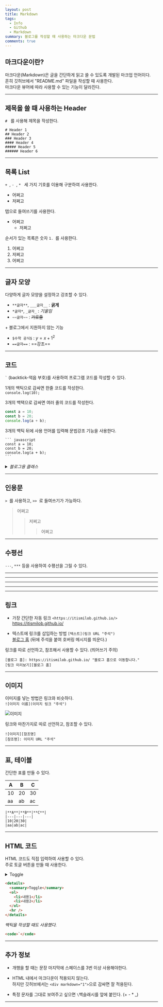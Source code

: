 ```yaml
---
layout: post
title: Markdown
tags:
  - Info
  - Github
  - Markdown
summary: 블로그를 작성할 때 사용하는 마크다운 문법
comments: true
---
```


## 마크다운이란?

마크다운(Markdown)은 글을 간단하게 읽고 쓸 수 있도록 개발된 마크업 언어이다.  
흔히 깃허브에서 "README.md" 파일을 작성할 때 사용한다.  
마크다운 뷰어에 따라 사용할 수 있는 기능이 달라진다.

---

## 제목을 쓸 때 사용하는 Header

`# ` 를 사용해 제목을 작성한다.

```
# Header 1
## Header 2
### Header 3
#### Header 4
##### Header 5
###### Header 6
```

---

## 목록 List

`+ `, `- `, `* ` 세 가지 기호를 이용해 구분하여 사용한다.

- 어쩌고
- 저쩌고

탭으로 들여쓰기를 사용한다.

- 어쩌고
  - 저쩌고

순서가 있는 목록은 숫자 `1. `를 사용한다.

1. 어쩌고
2. 저쩌고
3. 어쩌고

---

## 글자 모양

다양하게 글자 모양을 설정하고 강조할 수 있다.

- `**글자**`, `___글자__` : **굵게**
- `*글자*`, `_글자_` : _기울임_
- `~~글자~~` : ~~가로줄~~

\+ 블로그에서 지원하지 않는 기능

- `$수학 공식$` : $y = x + 1^2$
- `==글자==` : ==강조==

---

## 코드

<code class="language-plaintext highlighter-rouge">`</code> (backtick-억음 부호)를 사용하여 프로그램 코드를 작성할 수 있다.

1개의 백틱으로 감싸면 한줄 코드를 작성한다.  
`console.log(10);`

3개의 백택으로 감싸면 여러 줄의 코드를 작성한다.

```javascript
const a = 10;
const b = 20;
console.log(a + b);
```

3개의 백틱 뒤에 사용 언어를 입력해 문법강조 기능을 사용한다.

<pre class="highlight"><code>``` javascript
const a = 10;
const b = 20;
console.log(a + b);
```</code></pre>

<details>
<summary><em>블로그용 클래스</em></summary>
한줄 코드 : code class="language-plaintext highlighter-rouge"<br>
여러줄 코드 : pre class="highlight" > code
</details>

---

## 인용문

`> `를 사용하고, `>> `로 들여쓰기가 가능하다.

> 어쩌고
>
> > 저쩌고
> >
> > > 어쩌고

---

## 수평선

`---`, `***` 등을 사용하여 수평선을 그릴 수 있다.

---

---

---

---

---

## 링크

- 가장 간단한 자동 링크 `<https://itismilob.github.io/>`  
  <https://itismilob.github.io/>

* 텍스트에 링크를 삽입하는 방법 `[텍스트](링크 URL "주석")`  
  [블로그 홈](https://itismilob.github.io/ "블로그 홈")
  (뒤에 주석을 붙여 호버링 메시지를 띄운다.)

링크를 따로 선언하고, 참조해서 사용할 수 있다. (띄어쓰기 주의)

```
[블로그 홈]: https://itismilob.github.io/ "블로그 홈으로 이동합니다."
[링크 미리보기][블로그 홈]
```

---

## 이미지

이미지를 넣는 방법은 링크와 비슷하다.  
`![이미지 이름](이미지 링크 "주석")`

![이미지](https://img.freepik.com/fotos-premium/baby-alpaca-plaza-principal-cusco_191371-288.jpg "Baby Alpaca")

링크와 마찬가지로 따로 선언하고, 참조할 수 있다.

```
![이미지][참조명]
[참조명]: 이미지 URL "주석"
```

---

## 표, 테이블

간단한 표를 만들 수 있다.

| **A** | **B** | **C** |
| ----- | ----- | ----- |
| 10    | 20    | 30    |
| aa    | ab    | ac    |

```
|**A**|**B**|**C**|
|---|---|---|
|10|20|30|
|aa|ab|ac|
```

---

## HTML 코드

HTML 코드도 직접 입력하여 사용할 수 있다.  
주로 토글 버튼을 만들 때 사용한다.

<details>
<summary>Toggle</summary>
<ol>
<li>내용1</li>
<li>내용2</li>
</ol>
<hr>
</details>

```html
<details>
  <summary>Toggle</summary>
  <ol>
    <li>내용1</li>
    <li>내용2</li>
  </ol>
  <hr />
</details>
```

_백틱을 작성할 때도 사용했다._

```html
<code>`</code>
```

---

## 추가 정보

- 개행을 할 때는 문장 마지막에 스페이스를 3번 이상 사용해야한다.

- HTML 내에서 마크다운이 적용되지 않는다.  
  하지만 깃허브에서는 `<div markdown="1">`으로 감싸면 잘 적용된다.

- 특정 문자를 그대로 보여주고 싶으면 `\`백슬래시를 앞에 붙인다. (\+ \- \* \_)

---
